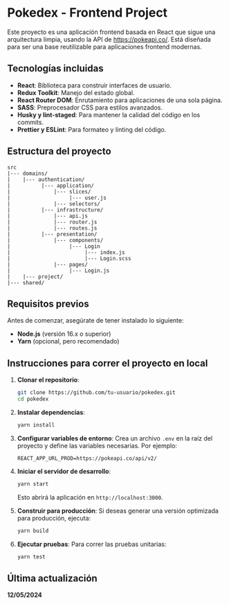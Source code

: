 # Pokedex - Frontend Project

Este proyecto es una aplicación frontend basada en React que sigue una arquitectura limpia, usando la API de https://pokeapi.co/. Está diseñada para ser una base reutilizable para aplicaciones frontend modernas.

## Tecnologías incluidas

- **React**: Biblioteca para construir interfaces de usuario.
- **Redux Toolkit**: Manejo del estado global.
- **React Router DOM**: Enrutamiento para aplicaciones de una sola página.
- **SASS**: Preprocesador CSS para estilos avanzados.
- **Husky y lint-staged**: Para mantener la calidad del código en los commits.
- **Prettier y ESLint**: Para formateo y linting del código.

## Estructura del proyecto

```
src
|--- domains/
|    |--- authentication/
|          |--- application/
|              |--- slices/
|                   |--- user.js
|              |--- selectors/
|          |--- infrastructure/
|              |--- api.js
|              |--- router.js
|              |--- routes.js
|          |--- presentation/
|              |--- components/
|                   |--- Login
|                        |--- index.js
|                        |--- Login.scss
|              |--- pages/
|                   |--- Login.js
|    |--- project/
|--- shared/
```

## Requisitos previos

Antes de comenzar, asegúrate de tener instalado lo siguiente:

- **Node.js** (versión 16.x o superior)
- **Yarn** (opcional, pero recomendado)

## Instrucciones para correr el proyecto en local

1. **Clonar el repositorio**:
   ```bash
   git clone https://github.com/tu-usuario/pokedex.git
   cd pokedex
   ```

2. **Instalar dependencias**:
   ```bash
   yarn install
   ```

3. **Configurar variables de entorno**:
   Crea un archivo `.env` en la raíz del proyecto y define las variables necesarias. Por ejemplo:
   ```
   REACT_APP_URL_PROD=https://pokeapi.co/api/v2/
   ```

4. **Iniciar el servidor de desarrollo**:
   ```bash
   yarn start
   ```

   Esto abrirá la aplicación en `http://localhost:3000`.

5. **Construir para producción**:
   Si deseas generar una versión optimizada para producción, ejecuta:
   ```bash
   yarn build
   ```

6. **Ejecutar pruebas**:
   Para correr las pruebas unitarias:
   ```bash
   yarn test
   ```

## Última actualización

**12/05/2024**